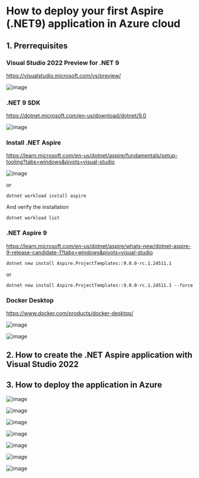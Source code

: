 # How to deploy your first Aspire (.NET9) application in Azure cloud

## 1. Prerrequisites

### Visual Studio 2022 Preview for .NET 9

https://visualstudio.microsoft.com/vs/preview/

![image](https://github.com/user-attachments/assets/c7f8d6c2-29af-4147-8f94-7d6e05ab3a74)

### .NET 9 SDK 

https://dotnet.microsoft.com/en-us/download/dotnet/9.0

![image](https://github.com/user-attachments/assets/4300fcae-135c-43b0-b407-07e701ccb590)

### Install .NET Aspire

https://learn.microsoft.com/en-us/dotnet/aspire/fundamentals/setup-tooling?tabs=windows&pivots=visual-studio

![image](https://github.com/user-attachments/assets/9fd5ee49-7065-4e8e-b206-224e97390641)

or 

```
dotnet workload install aspire
```

And verify the installation

```
dotnet workload list
```

### .NET Aspire 9

https://learn.microsoft.com/en-us/dotnet/aspire/whats-new/dotnet-aspire-9-release-candidate-1?tabs=windows&pivots=visual-studio

```
dotnet new install Aspire.ProjectTemplates::9.0.0-rc.1.24511.1
```

or 

```
dotnet new install Aspire.ProjectTemplates::9.0.0-rc.1.24511.1 --force
```

### Docker Desktop

https://www.docker.com/products/docker-desktop/

![image](https://github.com/user-attachments/assets/ce5589c5-d425-4676-b081-4bdec4bf5323)

![image](https://github.com/user-attachments/assets/3518c90e-bd4c-4b50-bd65-30babd4829ba)

## 2. How to create the .NET Aspire application with Visual Studio 2022



## 3. How to deploy the application in Azure

![image](https://github.com/user-attachments/assets/60cc4eb4-b407-4446-9503-6fdff230e8f0)

![image](https://github.com/user-attachments/assets/ce6385fa-0cb7-4e88-b23d-6efdcd43c141)

![image](https://github.com/user-attachments/assets/d0dc9a71-50b0-44a4-8360-13fffbc9bfde)

![image](https://github.com/user-attachments/assets/107f3880-47c3-44a4-a48d-224d052009fe)

![image](https://github.com/user-attachments/assets/fc88c32a-848c-4001-a9ac-88dda01e7ada)

![image](https://github.com/user-attachments/assets/026374e9-f00e-4e1c-9fc4-d6a6b727720b)

![image](https://github.com/user-attachments/assets/5e50a168-c846-4d92-9510-a309b4526c21)


